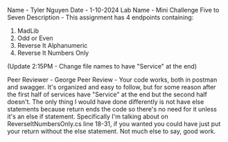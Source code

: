 Name - Tyler Nguyen
Date - 1-10-2024
Lab Name - Mini Challenge Five to Seven
Description - 
This assignment has 4 endpoints containing:
1. MadLib
2. Odd or Even
3. Reverse It Alphanumeric
4. Reverse It Numbers Only

(Update 2:15PM - Change file names to have "Service" at the end)

Peer Reviewer - George
Peer Review - Your code works, both in postman and swagger. It's organized and easy to follow, but for some reason after the first half of services have "Service" at the end but the second half doesn't. The only thing I would have done differently is not have else statements because return ends the code so there's no need for it unless it's an else if statement. Specifically I'm talking about on ReverseItNumbersOnly.cs line 18-31, if you wanted you could have just put your return without the else statement. Not much else to say, good work.
